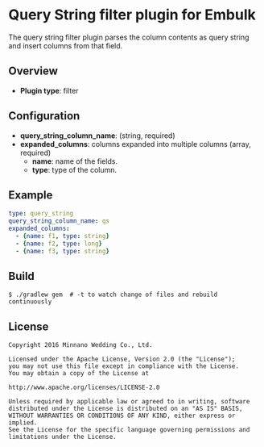 # Query String filter plugin for Embulk

The query string filter plugin parses the column contents as query string and insert columns from that field.

## Overview

* **Plugin type**: filter

## Configuration

- **query_string_column_name**:  (string, required)
- **expanded_columns**: columns expanded into multiple columns (array, required)
  - **name**: name of the fields.
  - **type**: type of the column.

## Example

```yaml
type: query_string
query_string_column_name: qs
expanded_columns:
  - {name: f1, type: string}
  - {name: f2, type: long}
  - {name: f3, type: string}
```

## Build

```
$ ./gradlew gem  # -t to watch change of files and rebuild continuously
```

## License

```
Copyright 2016 Minnano Wedding Co., Ltd.

Licensed under the Apache License, Version 2.0 (the "License");
you may not use this file except in compliance with the License.
You may obtain a copy of the License at

http://www.apache.org/licenses/LICENSE-2.0

Unless required by applicable law or agreed to in writing, software
distributed under the License is distributed on an "AS IS" BASIS,
WITHOUT WARRANTIES OR CONDITIONS OF ANY KIND, either express or implied.
See the License for the specific language governing permissions and
limitations under the License.
```
